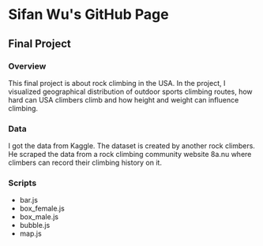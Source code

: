 # Sifan Wu's GitHub Page
## Final Project
### Overview
This final project is about rock climbing in the USA. In the project, I visualized geographical distribution of outdoor sports climbing routes, how hard can USA climbers climb and how height and weight can influence climbing.
### Data
I got the data from Kaggle. The dataset is created by another rock climbers. He scraped the data from a rock climbing community website 8a.nu where climbers can record their climbing history on it.
### Scripts
- bar.js
- box_female.js
- box_male.js
- bubble.js
- map.js
